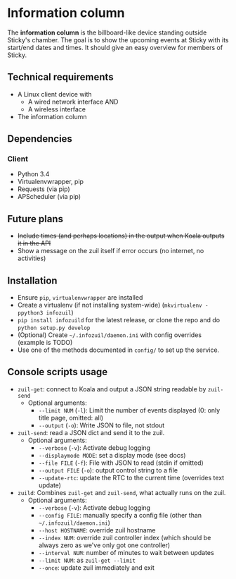 # Information column

The **information column** is the billboard-like device standing outside Sticky's chamber. The goal is to show the upcoming events at Sticky with its start/end dates and times. It should give an easy overview for members of Sticky.

## Technical requirements

* A Linux client device with
   * A wired network interface AND
   * A wireless interface
* The information column

## Dependencies

### Client

- Python 3.4
- Virtualenvwrapper, pip
- Requests (via pip)
- APScheduler (via pip)

## Future plans

- ~~Include times (and perhaps locations) in the output when Koala outputs it in the API~~
- Show a message on the zuil itself if error occurs (no internet, no activities)

## Installation
- Ensure `pip`, `virtualenvwrapper` are installed
- Create a virtualenv (if not installing system-wide) (`mkvirtualenv -ppython3 infozuil`)
- `pip install infozuild` for the latest release, or clone the repo and do `python setup.py develop`
- (Optional) Create `~/.infozuil/daemon.ini` with config overrides (example is TODO)
- Use one of the methods documented in `config/` to set up the service.

## Console scripts usage
- `zuil-get`: connect to Koala and output a JSON string readable by `zuil-send`
	- Optional arguments:
		- `--limit NUM` (`-l`): Limit the number of events displayed (0: only title page, omitted: all)
		- `--output` (`-o`): Write JSON to file, not stdout
- `zuil-send`: read a JSON dict and send it to the zuil.
	- Optional arguments:
		- `--verbose` (`-v`): Activate debug logging
		- `--displaymode MODE`: set a display mode (see docs)
		- `--file FILE` (`-f`): File with JSON to read (stdin if omitted)
		- `--output FILE` (`-o`): output control string to a file
		- `--update-rtc`: update the RTC to the current time (overrides text update)
- `zuild`: Combines `zuil-get` and `zuil-send`, what actually runs on the zuil.
	- Optional arguments:
		- `--verbose` (`-v`): Activate debug logging
		- `--config FILE`: manually specify a config file (other than `~/.infozuil/daemon.ini`)
		- `--host HOSTNAME`: override zuil hostname
		- `--index NUM`: override zuil controller index (which should be always zero as we've only got one controller)
		- `--interval NUM`: number of minutes to wait between updates
		- `--limit NUM`: as `zuil-get --limit`
		- `--once`: update zuil immediately and exit
